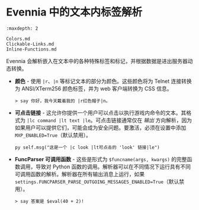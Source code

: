 # Evennia 中的文本内标签解析

```{toctree}
:maxdepth: 2

Colors.md
Clickable-Links.md
Inline-Functions.md
```

Evennia 会解析嵌入在文本中的各种特殊标签和标记，并根据数据是进出服务器动态转换。

- **颜色** - 使用 `|r`、`|n` 等标记文本的部分为颜色。这些颜色将为 Telnet 连接转换为 ANSI/XTerm256 颜色标签，并为 web 客户端转换为 CSS 信息。
  ```
  > say 你好，我今天戴着我的 |r红色帽子|n。
  ```

- **可点击链接** - 这允许你提供一个用户可以点击以执行游戏内命令的文本。其格式为 `|lc command |lt text |le`。可点击链接通常仅在 _输出_ 方向解析，因为如果用户可以提供它们，可能会成为安全问题。要激活，必须在设置中添加 `MXP_ENABLED=True`（默认禁用）。
  ```
  py self.msg("这是一个 |c look |lt可点击的 'look' 链接|le")
  ```

- **FuncParser 可调用函数** - 这些是形式为 `$funcname(args, kwargs)` 的完整函数调用，导致对 Python 函数的调用。解析器可以在不同情况下运行具有不同可调用函数的解析。解析器在所有输出消息上运行，如果 `settings.FUNCPARSER_PARSE_OUTGOING_MESSAGES_ENABLED=True`（默认禁用）。
  ```
  > say 答案是 $eval(40 + 2)!
  ```
